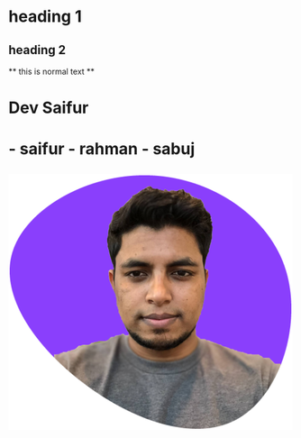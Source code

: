 # heading 1
## heading 2


** this is normal text **
<h1>Dev Saifur <h1>
- saifur 
- rahman 
- sabuj


![saifur rahman](img.png)